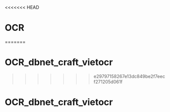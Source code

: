 <<<<<<< HEAD
# OCR
=======
# OCR_dbnet_craft_vietocr
>>>>>>> e29797158267e13dc849be2f7eecf271205d061f
# OCR_dbnet_craft_vietocr
